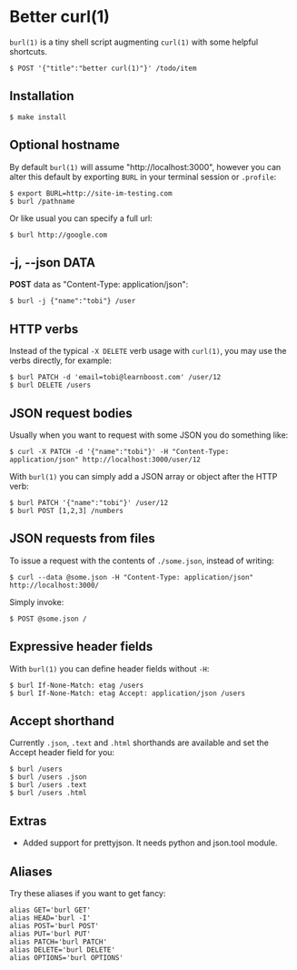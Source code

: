 # Better curl(1)

  `burl(1)` is a tiny shell script augmenting `curl(1)` with some helpful shortcuts.
  
    $ POST '{"title":"better curl(1)"}' /todo/item

## Installation

    $ make install

## Optional hostname

 By default `burl(1)` will assume "http://localhost:3000", however you
 can alter this default by exporting `BURL` in your terminal session or `.profile`:

```
$ export BURL=http://site-im-testing.com
$ burl /pathname
```

 Or like usual you can specify a full url:

```
$ burl http://google.com
```

## -j, --json DATA

  __POST__ data as "Content-Type: application/json":
  
```
$ burl -j {"name":"tobi"} /user
```

## HTTP verbs

  Instead of the typical `-X DELETE` verb usage with `curl(1)`, you may use
  the verbs directly, for example:

```
$ burl PATCH -d 'email=tobi@learnboost.com' /user/12
$ burl DELETE /users
```

## JSON request bodies

 Usually when you want to request with some JSON you do something like:

```
$ curl -X PATCH -d '{"name":"tobi"}' -H "Content-Type: application/json" http://localhost:3000/user/12
```

 With `burl(1)` you can simply add a JSON array or object after the HTTP verb:

```
$ burl PATCH '{"name":"tobi"}' /user/12
$ burl POST [1,2,3] /numbers
```

## JSON requests from files

  To issue a request with the contents of `./some.json`, instead
  of writing:

```
$ curl --data @some.json -H "Content-Type: application/json" http://localhost:3000/
```

  Simply invoke:

```
$ POST @some.json /
```

## Expressive header fields

  With `burl(1)` you can define header fields without `-H`:

```
$ burl If-None-Match: etag /users
$ burl If-None-Match: etag Accept: application/json /users
```

## Accept shorthand

  Currently `.json`, `.text` and `.html` shorthands are
  available and set the Accept header field for you:

```
$ burl /users
$ burl /users .json
$ burl /users .text
$ burl /users .html
```

## Extras

  * Added support for prettyjson. It needs python and json.tool module.

## Aliases

  Try these aliases if you want to get fancy:

```
alias GET='burl GET'
alias HEAD='burl -I'
alias POST='burl POST'
alias PUT='burl PUT'
alias PATCH='burl PATCH'
alias DELETE='burl DELETE'
alias OPTIONS='burl OPTIONS'
```
